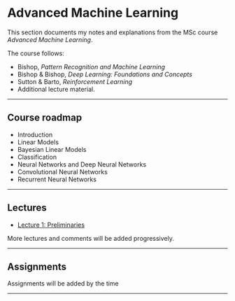 # Advanced Machine Learning

This section documents my notes and explanations from the MSc course *Advanced Machine Learning*.  

The course follows:

- Bishop, *Pattern Recognition and Machine Learning*  
- Bishop & Bishop, *Deep Learning: Foundations and Concepts*  
- Sutton & Barto, *Reinforcement Learning*  
- Additional lecture material.

---

## Course roadmap

- Introduction  
- Linear Models  
- Bayesian Linear Models  
- Classification  
- Neural Networks and Deep Neural Networks  
- Convolutional Neural Networks  
- Recurrent Neural Networks  

---

## Lectures

- [Lecture 1: Preliminaries](lectures/lecture01/lecture01.pdf)

More lectures and comments will be added progressively.

---
 
## Assignments

Assignments will be added by the time

---
